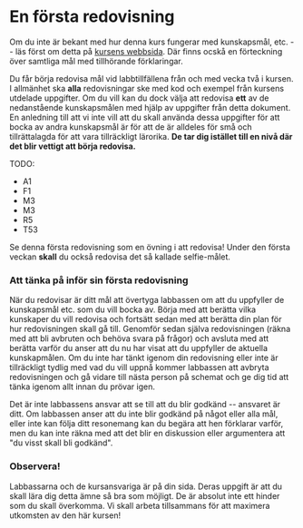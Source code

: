 En första redovisning
=====================

Om du inte är bekant med hur denna kurs fungerar med kunskapsmål,
etc. -- läs först om detta på [kursens webbsida](TODO). Där finns
ocskå en förteckning över samtliga mål med tillhörande
förklaringar.

Du får börja redovisa mål vid labbtillfällena från och med vecka
två i kursen. I allmänhet ska **alla** redovisningar ske med
kod och exempel från kursens utdelade uppgifter. Om du vill kan du
dock välja att redovisa **ett** av de nedanstående
kunskapsmålen med hjälp av uppgifter från detta dokument. En
anledning till att vi inte vill att du skall använda dessa
uppgifter för att bocka av andra kunskapsmål är för att de är
alldeles för små och tillrättalagda för att vara tillräckligt
lärorika. **De tar dig istället till en nivå där det blir
  vettigt att börja redovisa.**

TODO:

* A1
* F1
* M3
* M3
* R5
* T53

Se denna första redovisning som en övning i att redovisa! Under
den första veckan **skall** du också redovisa det så kallade
selfie-målet.

### Att tänka på inför sin första redovisning

När du redovisar är ditt mål att övertyga labbassen om att du
uppfyller de kunskapsmål etc. som du vill bocka av. Börja med att
berätta vilka kunskaper du vill redovisa och fortsätt sedan med
att berätta din plan för hur redovisningen skall gå till. Genomför
sedan själva redovisningen (räkna med att bli avbruten och behöva
svara på frågor) och avsluta med att berätta varför du anser att
du nu har visat att du uppfyller de aktuella kunskapmålen. Om du
inte har tänkt igenom din redovisning eller inte är tillräckligt
tydlig med vad du vill uppnå kommer labbassen att avbryta
redovisningen och gå vidare till nästa person på schemat och ge
dig tid att tänka igenom allt innan du prövar igen.

Det är inte labbassens ansvar att se till att du blir godkänd --
ansvaret är ditt. Om labbassen anser att du inte blir godkänd på
något eller alla mål, eller inte kan följa ditt resonemang kan du
begära att hen förklarar varför, men du kan inte räkna med att det
blir en diskussion eller argumentera att "du visst skall bli
godkänd".

### Observera!

Labbassarna och de kursansvariga är på din sida. Deras uppgift är
att du skall lära dig detta ämne så bra som möjligt. De är absolut
inte ett hinder som du skall överkomma. Vi skall arbeta
tillsammans för att maximera utkomsten av den här kursen!
